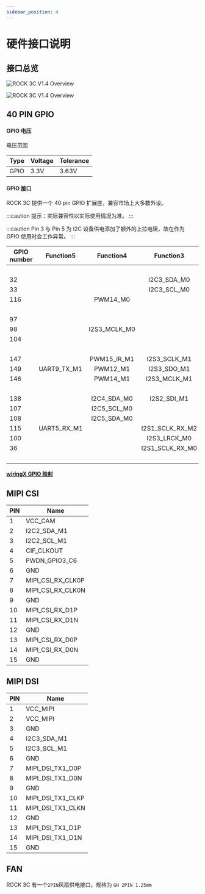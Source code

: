 ```yaml
---
sidebar_position: 4
---
```


# 硬件接口说明

## 接口总览

<Tabs queryString="Overview">
<TabItem value="V1.4">

![ROCK 3C V1.4 Overview](/img/rock3/3c/rock3c-overview-v1.4.webp)

</TabItem>
<TabItem value="V1.3">

![ROCK 3C V1.4 Overview](/img/rock3/3c/rock3c-overview-v1.3.webp)

</TabItem>
</Tabs>

## 40 PIN GPIO

#### GPIO 电压

电压范围

| Type | Voltage | Tolerance |
| ---- | ------- | --------- |
| GPIO | 3.3V    | 3.63V     |

#### GPIO 接口

ROCK 3C 提供一个 40 pin GPIO 扩展座，兼容市场上大多数外设。

:::caution
提示：实际兼容性以实际使用情况为准。
:::

:::caution
Pin 3 与 Pin 5 为 I2C 设备供电添加了额外的上拉电阻，故在作为 GPIO 使用时会工作异常。
:::

<div className='gpio_style'>

| GPIO number | Function5   |  Function4   |    Function3    |  Function2   | Function1 |               Pin#               |              Pin#               | Function1 |                 Function2                 | Function3 |  Function4  | Function5    | GPIO number |
| ----------- | ----------- | :----------: | :-------------: | :----------: | :-------: | :------------------------------: | :-----------------------------: | :-------: | :---------------------------------------: | :-------: | :---------: | ------------ | ----------- |
|             |             |              |                 |              |   +3.3V   | <div className='yellow'>1</div>  |  <div className='red'>2</div>   |   +5.0V   |                                           |           |             |              |             |
| 32          |             |              |   I2C3_SDA_M0   | UART3_RX_M0  | GPIO1_A0  |  <div className='green'>3</div>  |  <div className='red'>4</div>   |   +5.0V   |                                           |           |             |              |             |
| 33          |             |              |   I2C3_SCL_M0   | UART3_TX_M0  | GPIO1_A1  |  <div className='green'>5</div>  | <div className='black'>6</div>  |    GND    |                                           |           |             |              |             |
| 116         |             |   PWM14_M0   |                 |              | GPIO3_C4  |  <div className='green'>7</div>  | <div className='green'>8</div>  | GPIO0_D1  | <div className='orange'>UART2_TX_M0</div> |           |             |              | 25          |
|             |             |              |                 |              |    GND    |  <div className='black'>9</div>  | <div className='green'>10</div> | GPIO0_D0  | <div className='orange'>UART2_RX_M0</div> |           |             |              | 24          |
| 97          |             |              |                 |              | GPIO3_A1  | <div className='green'>11</div>  | <div className='green'>12</div> | GPIO3_A3  |                                           |           |             | I2S3_SCLK_M0 | 99          |
| 98          |             | I2S3_MCLK_M0 |                 |              | GPIO3_A2  | <div className='green'>13</div>  | <div className='black'>14</div> |    GND    |                                           |           |             |              |             |
| 104         |             |              |                 |              | GPIO3_B0  | <div className='green'>15</div>  | <div className='green'>16</div> | GPIO3_B1  |                UART4_RX_M1                |  PWM8_M0  |             |              | 105         |
|             |             |              |                 |              |   +3.3V   | <div className='yellow'>17</div> | <div className='green'>18</div> | GPIO3_B2  |                UART4_TX_M1                |  PWM9_M0  |             |              | 106         |
| 147         |             | PWM15_IR_M1  |  I2S3_SCLK_M1   | SPI3_MOSI_M1 | GPIO4_C3  | <div className='green'>19</div>  | <div className='black'>20</div> |    GND    |                                           |           |             |              |             |
| 149         | UART9_TX_M1 |   PWM12_M1   |   I2S3_SDO_M1   | SPI3_MISO_M1 | GPIO4_C5  | <div className='green'>21</div>  | <div className='green'>22</div> | GPIO3_C1  |                                           |           |             | I2S1_SDO2_M2 | 113         |
| 146         |             |   PWM14_M1   |  I2S3_MCLK_M1   | SPI3_CLK_M1  | GPIO4_C2  | <div className='green'>23</div>  | <div className='green'>24</div> | GPIO4_C6  |                SPI3_CS0_M1                | PWM13_M1  | UART9_RX_M1 | I2S3_SDI_M1  | 150         |
|             |             |              |                 |              |    GND    | <div className='black'>25</div>  | <div className='green'>26</div> | GPIO4_D1  |                SPI3_CS1_M1                |           |             |              |             |
| 138         |             | I2C4_SDA_M0  |   I2S2_SDI_M1   |              | GPIO4_B2  |  <div className='blue'>27</div>  | <div className='blue'>28</div>  | GPIO4_B3  |                                           |           | I2C4_SCL_M0 | I2S2_SDO_M1  | 139         |
| 107         |             | I2C5_SCL_M0  |                 |              | GPIO3_B3  | <div className='green'>29</div>  | <div className='black'>30</div> |    GND    |                                           |           |             |              |             |
| 108         |             | I2C5_SDA_M0  |                 |              | GPIO3_B4  | <div className='green'>31</div>  | <div className='green'>32</div> | GPIO3_C2  |                UART5_TX_M1                |           |             | I2S1_SDO3_M2 | 114         |
| 115         | UART5_RX_M1 |              | I2S1_SCLK_RX_M2 |              | GPIO3_C3  | <div className='green'>33</div>  | <div className='black'>34</div> |    GND    |                                           |           |             |              |             |
| 100         |             |              |  I2S3_LRCK_M0   |              | GPIO3_A4  | <div className='green'>35</div>  | <div className='green'>36</div> | GPIO3_A7  |                                           |           |             |              | 103         |
| 36          |             |              | I2S1_SCLK_RX_M0 |              | GPIO1_A4  | <div className='green'>37</div>  | <div className='green'>38</div> | GPIO3_A6  |                                           |           |             | I2S3_SDI_M0  | 102         |
|             |             |              |                 |              |    GND    | <div className='black'>39</div>  | <div className='green'>40</div> | GPIO3_A5  |                                           |           |             | I2S3_SDO_M0  | 101         |

</div>

[**wiringX GPIO 映射**](https://github.com/nascs/wiringX/blob/rock3/docs/source/platforms/radxa/rock3c.rst)

## MIPI CSI

| PIN | Name              |
| --- | ----------------- |
| 1   | VCC_CAM           |
| 2   | I2C2_SDA_M1       |
| 3   | I2C2_SCL_M1       |
| 4   | CIF_CLKOUT        |
| 5   | PWDN_GPIO3_C6     |
| 6   | GND               |
| 7   | MIPI_CSI_RX_CLK0P |
| 8   | MIPI_CSI_RX_CLK0N |
| 9   | GND               |
| 10  | MIPI_CSI_RX_D1P   |
| 11  | MIPI_CSI_RX_D1N   |
| 12  | GND               |
| 13  | MIPI_CSI_RX_D0P   |
| 14  | MIPI_CSI_RX_D0N   |
| 15  | GND               |

## MIPI DSI

| PIN | Name              |
| --- | ----------------- |
| 1   | VCC_MIPI          |
| 2   | VCC_MIPI          |
| 3   | GND               |
| 4   | I2C3_SDA_M1       |
| 5   | I2C3_SCL_M1       |
| 6   | GND               |
| 7   | MIPI_DSI_TX1_D0P  |
| 8   | MIPI_DSI_TX1_D0N  |
| 9   | GND               |
| 10  | MIPI_DSI_TX1_CLKP |
| 11  | MIPI_DSI_TX1_CLKN |
| 12  | GND               |
| 13  | MIPI_DSI_TX1_D1P  |
| 14  | MIPI_DSI_TX1_D1N  |
| 15  | GND               |

## FAN

ROCK 3C 有一个`2PIN`风扇供电接口，规格为 `GH 2PIN 1.25mm`
